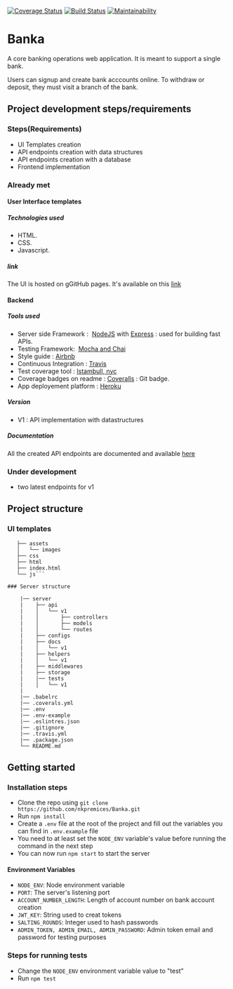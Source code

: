 [![Coverage Status](https://coveralls.io/repos/github/nkpremices/Banka/badge.svg?branch=develop)](https://coveralls.io/github/nkpremices/Banka?branch=develop)  [![Build Status](https://travis-ci.com/nkpremices/Banka.svg?branch=develop)](https://travis-ci.com/nkpremices/Banka) [![Maintainability](https://api.codeclimate.com/v1/badges/bee1220a16f6a543c205/maintainability)](https://codeclimate.com/github/nkpremices/Banka/maintainability)  
# Banka
A core banking operations web application. It is meant to support a single bank.

Users can signup and create bank acccounts online. 
To withdraw or deposit, they must visit a branch of the bank.

## Project development steps/requirements

### Steps(Requirements)
* UI Templates creation
* API endpoints creation with data structures
* API endpoints creation with a database
* Frontend implementation

### Already met

#### User Interface templates
##### Technologies used
* HTML.
* CSS.
* Javascript.

##### link
The UI is hosted on gGitHub pages. It's available on this [link](https://nkpremices.github.io/Banka/UI/)

#### Backend
##### Tools used
* Server side Framework : ​ [NodeJS](https://nodejs.org/en/) with [Express](http://expressjs.com/) : used for building fast APIs.
* Testing Framework: ​ [Mocha and Chai](https://www.youtube.com/watch?v=MLTRHc5dk6s)
* Style guide : [Airbnb](https://github.com/airbnb/javascript)
* Continuous Integration : [Travis](https://travis-ci.org/)
* Test coverage tool : [Istambull, nyc](https://istanbul.js.org/)
* Coverage badges on readme : [Coveralls](https://coveralls.io/) : Git badge.
* App deployement platform : [Heroku](https://www.heroku.com/)

##### Version
* V1 : API implementation with datastructures

##### Documentation

All the created API endpoints are documented and available [here](https://banka-heroku.herokuapp.com/docs/v1/)

### Under development
* two latest endpoints for v1

## Project structure

### UI templates

```UI
   ├── assets
   │   └── images
   ├── css
   ├── html
   ├── index.html
   └── js```

### Server structure
  
    |── server
    |    ├── api
    |    │   └── v1
    |    │       ├── controllers
    |    │       ├── models
    |    │       └── routes
    |    ├── configs
    |    ├── docs
    |    │   └── v1
    |    ├── helpers
    |    │   └── v1
    |    ├── middlewares
    |    ├── storage
    |    |── tests
    |    │   └── v1
    |    
    |── .babelrc
    |── .coverals.yml
    |── .env
    |── .env-example
    |── .eslintres.json
    |── .gitignore
    |── .travis.yml
    |── .package.json
    └── README.md
```

## Getting started

### Installation steps

* Clone the repo using ```git clone https://github.com/nkpremices/Banka.git```
* Run ```npm install``` 
* Create a ```.env``` file at the root of the project and fill out the variables you can find in ```.env.example``` file
* You need to at least set the ```NODE_ENV``` variable's value before running the command in the next step
* You can now run ```npm start``` to start the server

#### Environment Variables

* ```NODE_ENV```: Node environment variable
* ```PORT```: The server's listening port
* ```ACCOUNT_NUMBER_LENGTH```: Length of account number on bank account creation
* ```JWT_KEY```: String used to creat tokens
* ```SALTING_ROUNDS```: Integer used to hash passwords
* ```ADMIN_TOKEN, ADMIN_EMAIL, ADMIN_PASSWORD```: Admin token email and password for testing purposes

### Steps for running tests

* Change the ```NODE_ENV``` environment variable value to "test"
* Run ```npm test``` 
